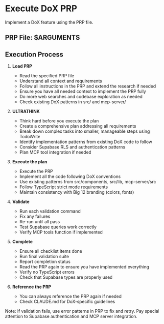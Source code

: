# Execute DoX PRP

Implement a DoX feature using the PRP file.

## PRP File: $ARGUMENTS

## Execution Process

1. **Load PRP**
   - Read the specified PRP file
   - Understand all context and requirements
   - Follow all instructions in the PRP and extend the research if needed
   - Ensure you have all needed context to implement the PRP fully
   - Do more web searches and codebase exploration as needed
   - Check existing DoX patterns in src/ and mcp-server/

2. **ULTRATHINK**
   - Think hard before you execute the plan
   - Create a comprehensive plan addressing all requirements
   - Break down complex tasks into smaller, manageable steps using TodoWrite
   - Identify implementation patterns from existing DoX code to follow
   - Consider Supabase RLS and authentication patterns
   - Plan MCP tool integration if needed

3. **Execute the plan**
   - Execute the PRP
   - Implement all the code following DoX conventions
   - Use existing patterns from src/components, src/lib, mcp-server/src
   - Follow TypeScript strict mode requirements
   - Maintain consistency with Big 12 branding (colors, fonts)

4. **Validate**
   - Run each validation command
   - Fix any failures
   - Re-run until all pass
   - Test Supabase queries work correctly
   - Verify MCP tools function if implemented

5. **Complete**
   - Ensure all checklist items done
   - Run final validation suite
   - Report completion status
   - Read the PRP again to ensure you have implemented everything
   - Verify no TypeScript errors
   - Check that Supabase types are properly used

6. **Reference the PRP**
   - You can always reference the PRP again if needed
   - Check CLAUDE.md for DoX-specific guidelines

Note: If validation fails, use error patterns in PRP to fix and retry. Pay special attention to Supabase authentication and MCP server integration.
